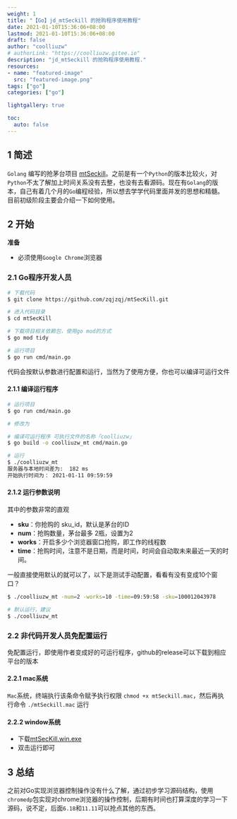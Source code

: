 ```yaml
---
weight: 1
title: "【Go】jd_mtSeckill 的抢购程序使用教程"
date: 2021-01-10T15:36:06+08:00
lastmod: 2021-01-10T15:36:06+08:00
draft: false
author: "coolliuzw"
# authorLink: "https://coolliuzw.gitee.io"
description: "jd_mtSeckill 的抢购程序使用教程."
resources:
- name: "featured-image"
  src: "featured-image.png"
tags: ["go"]
categories: ["go"]

lightgallery: true

toc:
  auto: false
---
```


<!--more-->

## 1 简述

`Golang` 编写的抢茅台项目 [mtSeckill](https://github.com/zqjzqj/mtSecKill)。之前是有一个`Python`的版本比较火，对`Python`不太了解加上时间关系没有去整，也没有去看源码。现在有`Golang`的版本，自己有着几个月的`Go`编程经验，所以想去学学代码里面并发的思想和精髓。目前初级阶段主要会介绍一下如何使用。

## 2 开始

**准备**

- 必须使用`Google Chrome`浏览器

### 2.1 Go程序开发人员

```bash
# 下载代码
$ git clone https://github.com/zqjzqj/mtSecKill.git

# 进入代码目录
$ cd mtSecKill

# 下载项目相关依赖包，使用go mod的方式
$ go mod tidy

# 运行项目
$ go run cmd/main.go
```

代码会按默认参数进行配置和运行，当然为了使用方便，你也可以编译可运行文件

#### 2.1.1 编译运行程序

```bash
# 运行项目
$ go run cmd/main.go

# 修改为

# 编译可运行程序 可执行文件的名称「coolliuzw」
$ go build -o coolliuzw_mt cmd/main.go

# 运行
$ ./coolliuzw_mt 
服务器与本地时间差为:  182 ms
开始执行时间为： 2021-01-11 09:59:59
```

#### 2.1.2 运行参数说明

其中的参数非常的直观

- **sku**：你抢购的 sku_id，默认是茅台的ID
- **num**：抢购数量，茅台最多 2瓶，设置为2
- **works**：开启多少个浏览器窗口抢购，即工作的线程数
- **time**：抢购时间，注意不是日期，而是时间，时间会自动取未来最近一天的时间。

一般直接使用默认的就可以了，以下是测试手动配置，看看有没有变成10个窗口？

```bash
$ ./coolliuzw_mt -num=2 -works=10 -time=09:59:58 -sku=100012043978

# 默认运行，建议
$ ./coolliuzw_mt
```

### 2.2 非代码开发人员免配置运行

免配置运行，即使用作者变成好的可运行程序，github的release可以下载到相应平台的版本

#### 2.2.1 mac系统

`Mac`系统，终端执行该条命令赋予执行权限  `chmod +x mtSeckill.mac`，然后再执行命令 `./mtSeckill.mac` 运行

#### 2.2.2 window系统

- 下载[mtSecKill.win.exe](https://github.com/zqjzqj/mtSecKill/releases/download/v2.4/mtSecKill.win.exe)
- 双击运行即可

## 3 总结

之前对Go实现浏览器控制操作没有什么了解，通过初步学习源码结构，使用`chromedp`包实现对chrome浏览器的操作控制，后期有时间也打算深度的学习一下源码，说不定，后面`6.18`和`11.11`可以抢点其他的东西。